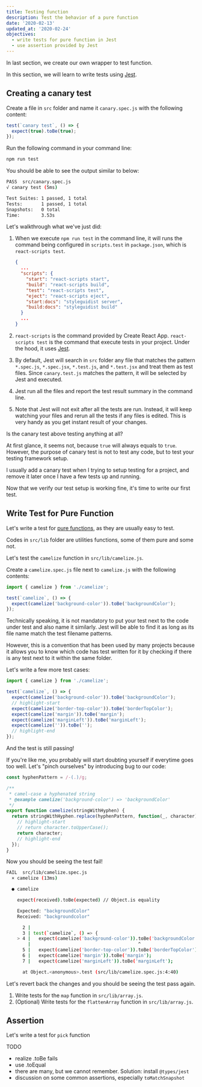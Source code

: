 ```yaml
---
title: Testing function
description: Test the behavior of a pure function
date: '2020-02-13'
updated_at: '2020-02-24'
objectives:
  - write tests for pure function in Jest
  - use assertion provided by Jest
---
```


In last section, we create our own wrapper to test function.

In this section, we will learn to write tests using [Jest].

## Creating a canary test

Create a file in `src` folder and name it `canary.spec.js` with the following content:

```js fileName=src/canary.spec.js
test(`canary test`, () => {
  expect(true).toBe(true);
});
```

Run the following command in your command line:

```bash
npm run test
```

You should be able to see the output similar to below:

```bash
PASS  src/canary.spec.js
√ canary test (5ms)

Test Suites: 1 passed, 1 total
Tests:       1 passed, 1 total
Snapshots:   0 total
Time:        3.53s
```

Let's walkthrough what we've just did:

1. When we execute `npm run test` in the command line, it will runs the command being configured in `scripts.test` in `package.json`, which is `react-scripts test`.

   ```json fileName=package.json highlightedLines=6
   {
     ...
     "scripts": {
       "start": "react-scripts start",
       "build": "react-scripts build",
       "test": "react-scripts test",
       "eject": "react-scripts eject",
       "start:docs": "styleguidist server",
       "build:docs": "styleguidist build"
     }
     ...
   }
   ```

1. `react-scripts` is the command provided by Create React App. `react-scripts test` is the command that execute tests in your project. Under the hood, it uses [Jest].

1. By default, Jest will search in `src` folder any file that matches the pattern `*.spec.js`, `*.spec.jsx`, `*.test.js`, and `*.test.jsx` and treat them as test files. Since `canary.test.js` matches the pattern, it will be selected by Jest and executed.

1. Jest run all the files and report the test result summary in the command line.

1. Note that Jest will not exit after all the tests are run. Instead, it will keep watching your files and rerun all the tests if any files is edited. This is very handy as you get instant result of your changes.

<aside>

Is the canary test above testing anything at all?

At first glance, it seems not, because `true` will always equals to `true`. However, the purpose of canary test is not to test any code, but to test your testing framework setup.

I usually add a canary test when I trying to setup testing for a project, and remove it later once I have a few tests up and running.

</aside>

Now that we verify our test setup is working fine, it's time to write our first test.

## Write Test for Pure Function

Let's write a test for [pure functions][pure-function], as they are usually easy to test.

Codes in `src/lib` folder are utilities functions, some of them pure and some not.

Let's test the `camelize` function in `src/lib/camelize.js`.

Create a `camelize.spec.js` file next to `camelize.js` with the following contents:

```js fileName=src/lib/camelize.spec.js
import { camelize } from './camelize';

test(`camelize`, () => {
  expect(camelize('background-color')).toBe('backgroundColor');
});
```

<aside>

Technically speaking, it is not mandatory to put your test next to the code under test and also name it similarly. Jest will be able to find it as long as its file name match the test filename patterns.

However, this is a convention that has been used by many projects because it allows you to know which code has test written for it by checking if there is any test next to it within the same folder.

</aside>

Let's write a few more test cases:

```js fileName=src/lib/camelize.spec.js
import { camelize } from './camelize';

test(`camelize`, () => {
  expect(camelize('background-color')).toBe('backgroundColor');
  // highlight-start
  expect(camelize('border-top-color')).toBe('borderTopColor');
  expect(camelize('margin')).toBe('margin');
  expect(camelize('marginLeft')).toBe('marginLeft');
  expect(camelize('')).toBe('');
  // highlight-end
});
```

And the test is still passing!

If you're like me, you probably will start doubting yourself if everytime goes too well. Let's "pinch ourselves" by introducing bug to our code:

```js fileName=src/lib/camelize.js
const hyphenPattern = /-(.)/g;

/**
 * camel-case a hyphenated string
 * @example camelize('background-color') => 'backgroundColor'
 */
export function camelize(stringWithHyphen) {
  return stringWithHyphen.replace(hyphenPattern, function(_, character) {
    // highlight-start
    // return character.toUpperCase();
    return character;
    // highlight-end
  });
}
```

Now you should be seeing the test fail!

```bash
FAIL  src/lib/camelize.spec.js
  × camelize (13ms)

  ● camelize

    expect(received).toBe(expected) // Object.is equality

    Expected: "backgroundColor"
    Received: "backgroundcolor"

      2 |
      3 | test(`camelize`, () => {
    > 4 |   expect(camelize('background-color')).toBe('backgroundColor');
        |                                        ^
      5 |   expect(camelize('border-top-color')).toBe('borderTopColor');
      6 |   expect(camelize('margin')).toBe('margin');
      7 |   expect(camelize('marginLeft')).toBe('marginLeft');

      at Object.<anonymous>.test (src/lib/camelize.spec.js:4:40)
```

Let's revert back the changes and you should be seeing the test pass again.

<Exercise title="Exercise">

1. Write tests for the `map` function in `src/lib/array.js`.
1. (Optional) Write tests for the `flattenArray` function in `src/lib/array.js`.

</Exercise>

## Assertion

Let's write a test for `pick` function

TODO

- realize .toBe fails
- use .toEqual
- there are many, but we cannot remember. Solution: install `@types/jest`
- discussion on some common assertions, especially `toMatchSnapshot`

[jest]: https://jestjs.io/
[pure-function]: /js-the-react-parts/functional-programming#pure-function
